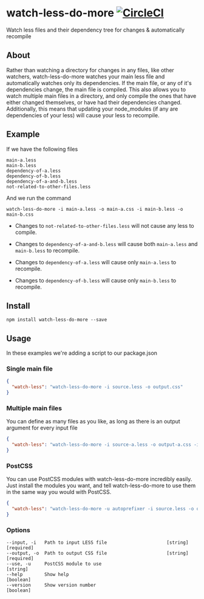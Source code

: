 # watch-less-do-more [![CircleCI](https://circleci.com/gh/JakeSidSmith/watch-less-do-more.svg?style=svg)](https://circleci.com/gh/JakeSidSmith/watch-less-do-more)

Watch less files and their dependency tree for changes & automatically recompile

## About

Rather than watching a directory for changes in any files, like other watchers, watch-less-do-more watches your main less file and automatically watches only its dependencies. If the main file, or any of it's dependencies change, the main file is compiled. This also allows you to watch multiple main files in a directory, and only compile the ones that have either changed themselves, or have had their dependencies changed. Additionally, this means that updating your node_modules (if any are dependencies of your less) will cause your less to recompile.

## Example

If we have the following files

```
main-a.less
main-b.less
dependency-of-a.less
dependency-of-b.less
dependency-of-a-and-b.less
not-related-to-other-files.less
```

And we run the command

```shell
watch-less-do-more -i main-a.less -o main-a.css -i main-b.less -o main-b.css
```

* Changes to `not-related-to-other-files.less` will not cause any less to compile.

* Changes to `dependency-of-a-and-b.less` will cause both `main-a.less` and `main-b.less` to recompile.

* Changes to `dependency-of-a.less` will cause only `main-a.less` to recompile.

* Changes to `dependency-of-b.less` will cause only `main-b.less` to recompile.

## Install

```shell
npm install watch-less-do-more --save
```

## Usage

In these examples we're adding a script to our package.json

### Single main file

```json
{
  "watch-less": "watch-less-do-more -i source.less -o output.css"
}
```

### Multiple main files

You can define as many files as you like, as long as there is an output argument for every input file

```json
{
  "watch-less": "watch-less-do-more -i source-a.less -o output-a.css -i source-b.less -o output-b.css"
}
```

### PostCSS

You can use PostCSS modules with watch-less-do-more incredibly easily.
Just install the modules you want, and tell watch-less-do-more to use them in the same way you would with PostCSS.

```json
{
  "watch-less": "watch-less-do-more -u autoprefixer -i source.less -o output.css"
}
```

### Options

```shell
--input, -i   Path to input LESS file                      [string] [required]
--output, -o  Path to output CSS file                      [string] [required]
--use, -u     PostCSS module to use                                   [string]
--help        Show help                                              [boolean]
--version     Show version number                                    [boolean]
```
